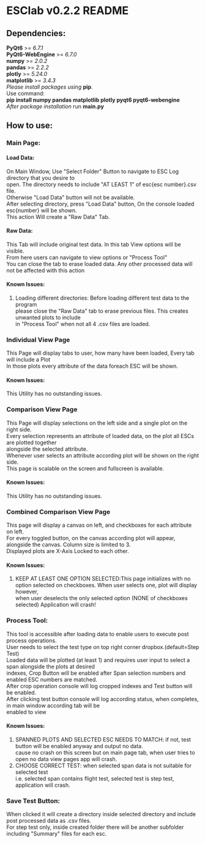 # ESClab v0.2.2 README
## Dependencies:
  **PyQt6** >= *6.7.1*<br>
  **PyQt6-WebEngine** >= *6.7.0*<br>
  **numpy** >= *2.0.2*<br>
  **pandas** >= *2.2.2*<br>
  **plotly** >= *5.24.0*<br>
  **matplotlib** >= *3.4.3*<br>
*Please install packages using* **pip**.<br>
Use command:<br>
**pip install numpy pandas matplotlib plotly pyqt6 pyqt6-webengine**<br>
*After package installation* run **main.py**

## How to use:
### Main Page:
#### Load Data:
On Main Window, Use "Select Folder" Button to navigate to ESC Log directory that you desire to<br>
open. The directory needs to include "AT LEAST 1" of esc{esc number}.csv file.<br>
Otherwise "Load Data" button will not be available.<br>
After selecting directory, press "Load Data" button, On the console loaded esc{number} will be shown.<br>
This  action Will create a "Raw Data" Tab.
#### Raw Data:
This Tab will include original test data. In this tab View options will be visible.<br>
From here users can navigate to view options or "Process Tool"<br>
You can close the tab to erase loaded data. Any other processed data will not be affected with this action<br>
#### Known Issues:
1. Loading different directories: Before loading different test data to the program<br>
please close the "Raw Data" tab to erase previous files. This creates unwanted plots to include<br>
in "Process Tool" when not all 4 .csv files are loaded.
### Individual View Page
This Page will display tabs to user, how many have been loaded, Every tab will include a Plot<br>
In those plots every attribute of the data foreach ESC will be shown.
#### Known Issues:
This Utility has no outstanding issues.
### Comparison View Page
This Page will display selections on the left side and a single plot on the right side.<br>
Every selection represents an attribute of loaded data, on the plot all ESCs are plotted together<br>
alongside the selected attribute.<br>
Whenever user selects an attribute according plot will be shown on the right side.<br>
This page is scalable on the screen and fullscreen is available.
#### Known Issues:
This Utility has no outstanding issues.
### Combined Comparison View Page
This page will display a canvas on left, and checkboxes for each attribute on left.<br>
For every toggled button, on the canvas according plot will appear, alongside the canvas. Column size is limited to 3.<br>
Displayed plots are X-Axis Locked to each other.
#### Known Issues:
1. KEEP AT LEAST ONE OPTION SELECTED:This page initializes with no option selected on checkboxes. When user selects one, plot will display however,<br>
when user deselects the only selected option (NONE of checkboxes selected) Application will crash!
### Process Tool:
This tool is accessible after loading data to enable users to execute post process operations.<br>
User needs to select the test type on top right corner dropbox.(default=Step Test)<br>
Loaded data will be plotted (at least 1) and requires user input to select a span alongside the plots at desired<br>
indexes, Crop Button will be enabled after Span selection numbers and enabled ESC numbers are matched.<br>
After crop operation console will log cropped indexes and Test button will be enabled.<br>
After clicking test button console will log according status, when completes, in main window according tab will be<br>
enabled to view
#### Known Issues:
1. SPANNED PLOTS AND SELECTED ESC NEEDS TO MATCH: if not, test button will be enabled anyway and output no data.<br>
cause no crash on this screen but on main page tab, when user tries to open no data view pages app will crash.
2. CHOOSE CORRECT TEST: when selected span data is not suitable for selected test<br>
i.e. selected span contains flight test, selected test is step test, application will crash.
### Save Test Button:
When clicked it will create a directory inside selected directory and include post processed data as .csv files.<br>
For step test only, inside created folder there will be another subfolder including "Summary" files for each esc.<br>

